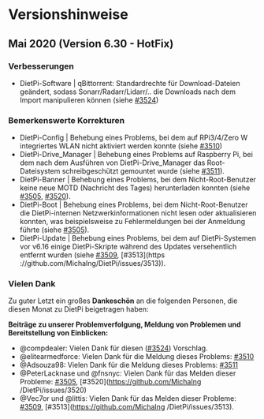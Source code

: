 # Versionshinweise

## Mai 2020 (Version 6.30 - HotFix)

### Verbesserungen

- DietPi-Software | qBittorrent: Standardrechte f&uuml;r Download-Dateien ge&auml;ndert, sodass Sonarr/Radarr/Lidarr/.. die Downloads nach dem Import manipulieren k&ouml;nnen (siehe [#3524](https://github.com/MichaIng/DietPi/issues/3524))

### Bemerkenswerte Korrekturen

- DietPi-Config | Behebung eines Problems, bei dem auf RPi3/4/Zero W integriertes WLAN nicht aktiviert werden konnte (siehe [#3510](https://github.com/MichaIng/DietPi/issues/3510))
- DietPi-Drive_Manager | Behebung eines Problems auf Raspberry Pi, bei dem nach dem Ausf&uuml;hren von DietPi-Drive_Manager das Root-Dateisystem schreibgesch&uuml;tzt gemountet wurde (siehe [#3511](https://github.com/MichaIng/DietPi/issues/3511)).
- DietPi-Banner | Behebung eines Problems, bei dem Nicht-Root-Benutzer keine neue MOTD (Nachricht des Tages) herunterladen konnten (siehe [#3505](https://github.com/MichaIng/DietPi/issues/3505), [#3520]( https://github.com/MichaIng/DietPi/issues/3520)).
- DietPi-Boot | Behebung eines Problems, bei dem Nicht-Root-Benutzer die DietPi-internen Netzwerkinformationen nicht lesen oder aktualisieren konnten, was beispielsweise zu Fehlermeldungen bei der Anmeldung f&uuml;hrte (siehe [#3505](https://github.com/MichaIng/DietPi/issues/3505 )).
- DietPi-Update | Behebung eines Problems, bei dem auf DietPi-Systemen vor v6.16 einige DietPi-Skripte w&auml;hrend des Updates versehentlich entfernt wurden (siehe [#3509](https://github.com/MichaIng/DietPi/issues/3509), [#3513](https ://github.com/MichaIng/DietPi/issues/3513)).

### Vielen Dank

Zu guter Letzt ein gro&szlig;es **Dankesch&ouml;n** an die folgenden Personen, die diesen Monat zu DietPi beigetragen haben:

**Beitr&auml;ge zu unserer Problemverfolgung, Meldung von Problemen und Bereitstellung von Einblicken:**

- @compdealer: Vielen Dank f&uuml;r diesen ([#3524](https://github.com/MichaIng/DietPi/issues/3524)) Vorschlag.
- @elitearmedforce: Vielen Dank f&uuml;r die Meldung dieses Problems: [#3510](https://github.com/MichaIng/DietPi/issues/3510)
- @Adsouza98: Vielen Dank f&uuml;r die Meldung dieses Problems: [#3511](https://github.com/MichaIng/DietPi/issues/3511)
- @PeterLacknase und @fnsnyc: Vielen Dank f&uuml;r das Melden dieser Probleme: [#3505](https://github.com/MichaIng/DietPi/issues/3505), [#3520](https://github.com/MichaIng /DietPi/issues/3520)
- @Vec7or und @littis: Vielen Dank f&uuml;r das Melden dieser Probleme: [#3509](https://github.com/MichaIng/DietPi/issues/3509), [#3513](https://github.com/MichaIng /DietPi/issues/3513).
